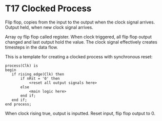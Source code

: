 # T17 Clocked Process

Flip flop, copies from the input to the output when the clock signal arrives. Output held, when new clock signal arrives.

Array oy flip flop called register. When clock triggered, all flip flop output changed and last output hold the value. The clock signal effectively creates timesteps in the data flow. 

This is a template for creating a clocked process with synchronous reset:

 ``` 
process(Clk) is
begin
    if rising_edge(Clk) then
        if nRst = '0' then
            <reset all output signals here>
        else
            <main logic here>
        end if;
    end if;
end process;
 ``` 

When clock rising true, output is inputted. Reset input, flip flop output to 0. 
